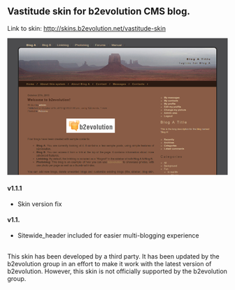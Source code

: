 ## Vastitude skin for b2evolution CMS blog.

Link to skin: http://skins.b2evolution.net/vastitude-skin

<img src="skinshot.png"/>

#### v1.1.1

- Skin version fix

#### v1.1.

- Sitewide_header included for easier multi-blogging experience

<br/>
This skin has been developed by a third party. It has been updated by the b2evolution group in an effort to make it work with the latest version of b2evolution. However, this skin is not officially supported by the b2evolution group.

